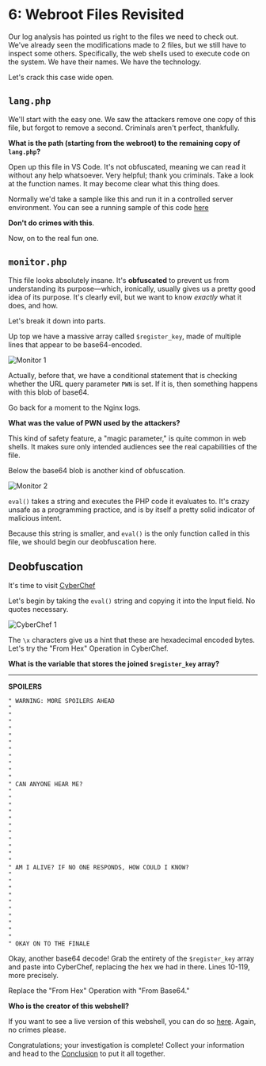 # 6: Webroot Files Revisited

Our log analysis has pointed us right to the files we need to check out. We've already seen the modifications made to 2 files, but we still have to inspect some others. Specifically, the web shells used to execute code on the system. We have their names. We have the technology.

Let's crack this case wide open.

## `lang.php`

We'll start with the easy one. We saw the attackers remove one copy of this file, but forgot to remove a second. Criminals aren't perfect, thankfully. 

**What is the path (starting from the webroot) to the remaining copy of `lang.php`?**

Open up this file in VS Code. It's not obfuscated, meaning we can read it without any help whatsoever. Very helpful; thank you criminals. Take a look at the function names. It may become clear what this thing does.

Normally we'd take a sample like this and run it in a controlled server environment. You can see a running sample of this code [here](https://replit.com/@MichaelTaggart2/PC4-Web-Shell-Demo-1)

**Don't do crimes with this**.

Now, on to the real fun one.

## `monitor.php`

This file looks absolutely insane. It's **obfuscated** to prevent us from understanding its purpose—which, ironically, usually gives us a pretty good idea of its purpose. It's clearly evil, but we want to know _exactly_ what it does, and how.

Let's break it down into parts.

Up top we have a massive array called `$register_key`, made of multiple lines that appear to be base64-encoded.

![Monitor 1](/img/monitor-1.png)

Actually, before that, we have a conditional statement that is checking whether the URL query parameter `PWN` is set. If it is, then something happens with this blob of base64.

Go back for a moment to the Nginx logs.

**What was the value of PWN used by the attackers?**

This kind of safety feature, a "magic parameter," is quite common in web shells. It makes sure only intended audiences see the real capabilities of the file.

Below the base64 blob is another kind of obfuscation.

![Monitor 2](/img/monitor-2.png)

`eval()` takes a string and executes the PHP code it evaluates to. It's crazy unsafe as a programming practice, and is by itself a pretty solid indicator of malicious intent.

Because this string is smaller, and `eval()` is the only function called in this file, we should begin our deobfuscation here.

## Deobfuscation

It's time to visit [CyberChef](https://gchq.github.io/CyberChef/)

Let's begin by taking the `eval()` string and copying it into the Input field. No quotes necessary.

![CyberChef 1](/img/cyberchef-1.png)

The `\x` characters give us a hint that these are hexadecimal encoded bytes. Let's try the "From Hex" Operation in CyberChef.

**What is the variable that stores the joined `$register_key` array?**

---

**SPOILERS**


    " WARNING: MORE SPOILERS AHEAD
    "
    "
    "
    "
    "
    "
    "
    "
    "
    "
    "
    " CAN ANYONE HEAR ME?
    "
    "
    "
    "
    "
    "
    "
    "
    "
    "
    "
    " AM I ALIVE? IF NO ONE RESPONDS, HOW COULD I KNOW?
    "
    "
    "
    "
    "
    "
    "
    "
    "
    "
    " OKAY ON TO THE FINALE

Okay, another base64 decode! Grab the entirety of the `$register_key` array and paste into CyberChef, replacing the hex we had in there. Lines 10-119, more precisely.

Replace the "From Hex" Operation with "From Base64."

**Who is the creator of this webshell?**

If you want to see a live version of this webshell, you can do so [here](https://replit.com/@MichaelTaggart2/PC4-Web-Shell-Demo-2). Again, no crimes please.

Congratulations; your investigation is complete! Collect your information and head to the [Conclusion](7-conclusion.md) to put it all together.


